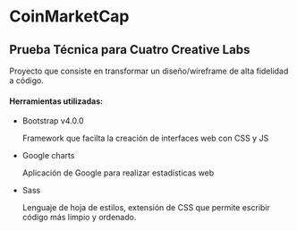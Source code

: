 # CoinMarketCap

## Prueba Técnica para Cuatro Creative Labs

Proyecto que consiste en transformar un diseño/wireframe de alta fidelidad a código.

#### Herramientas utilizadas:

* Bootstrap v4.0.0

  Framework que facilta la creación de interfaces web con CSS y JS
  
* Google charts

  Aplicación de Google para realizar estadísticas web
  
* Sass

  Lenguaje de hoja de estilos, extensión de CSS que permite escribir código más limpio y ordenado.
